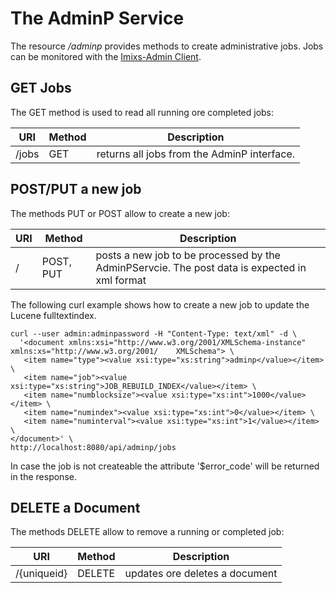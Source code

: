# The AdminP Service
The resource _/adminp_ provides methods to create administrative jobs. Jobs can be monitored with the [Imixs-Admin Client](../administration.html).
 
 
## GET Jobs
The GET method is used to read all running ore completed jobs:


| URI                     | Method | Description                                                        | 
|-------------------------|--------|------------------------------------------------------------|
| /jobs                   | GET    | returns all jobs from the AdminP interface.                | 

 


## POST/PUT a new job
The methods PUT or POST allow to create a new job:


| URI          | Method      | Description                               | 
|--------------|-------------|------------|
| /            | POST, PUT   | posts a new job to be processed by the AdminPServcie. The post data is expected in  xml format   |


The following curl example shows how to create a new job to update the Lucene fulltextindex.  

    curl --user admin:adminpassword -H "Content-Type: text/xml" -d \
      '<document xmlns:xsi="http://www.w3.org/2001/XMLSchema-instance" xmlns:xs="http://www.w3.org/2001/	XMLSchema"> \
       <item name="type"><value xsi:type="xs:string">adminp</value></item> \
       <item name="job"><value xsi:type="xs:string">JOB_REBUILD_INDEX</value></item> \
       <item name="numblocksize"><value xsi:type="xs:int">1000</value></item> \
       <item name="numindex"><value xsi:type="xs:int">0</value></item> \
       <item name="numinterval"><value xsi:type="xs:int">1</value></item> \
    </document>' \
    http://localhost:8080/api/adminp/jobs



In case the job is not createable the attribute '$error_code' will be returned in the response. 


## DELETE a Document
The methods DELETE allow to remove a running or completed job:


| URI          | Method      | Description                               | 
|--------------|-------------|------------|
| /{uniqueid}  | DELETE | updates ore deletes a document  |






  
   